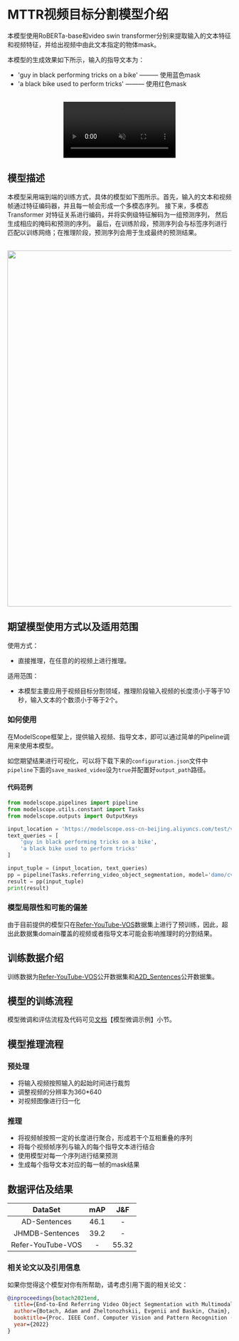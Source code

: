 
# MTTR视频目标分割模型介绍

本模型使用RoBERTa-base和video swin transformer分别来提取输入的文本特征和视频特征，并给出视频中由此文本指定的物体mask。

本模型的生成效果如下所示，输入的指导文本为：
- 'guy in black performing tricks on a bike' ——— 使用蓝色mask
- 'a black bike used to perform tricks' ——— 使用红色mask
<p align="center">
    <br>
        <video src="https://dmshared.oss-cn-hangzhou.aliyuncs.com/shuying.sy/mttr_maas/output_clip.mp4" loop="loop" autoplay="autoplay" muted width="50%"></video>
    <br>
</p>


## 模型描述
本模型采用端到端的训练方式，具体的模型如下图所示。首先，输入的文本和视频帧通过特征编码器，并且每一帧会形成一个多模态序列。
接下来，多模态 Transformer 对特征关系进行编码，并将实例级特征解码为一组预测序列，
然后生成相应的掩码和预测的序列。
最后，在训练阶段，预测序列会与标签序列进行匹配以训练网络；在推理阶段，预测序列会用于生成最终的预测结果。


<p align="center">
    <br>
    <img src="data/mttr-schema.jpg" width="800" />
    <br>
<p>

## 期望模型使用方式以及适用范围

使用方式：
- 直接推理，在任意的的视频上进行推理。

适用范围：
- 本模型主要应用于视频目标分割领域，推理阶段输入视频的长度须小于等于10秒，输入文本的个数须小于等于2个。



### 如何使用
在ModelScope框架上，提供输入视频、指导文本，即可以通过简单的Pipeline调用来使用本模型。

如您期望结果进行可视化，可以将下载下来的`configuration.json`文件中`pipeline`下面的`save_masked_video`设为`true`并配置好`output_path`路径。

#### 代码范例
```python
from modelscope.pipelines import pipeline
from modelscope.utils.constant import Tasks
from modelscope.outputs import OutputKeys

input_location = 'https://modelscope.oss-cn-beijing.aliyuncs.com/test/videos/referring_video_object_segmentation_test_video.mp4'
text_queries = [
    'guy in black performing tricks on a bike',
    'a black bike used to perform tricks'
]

input_tuple = (input_location, text_queries)
pp = pipeline(Tasks.referring_video_object_segmentation, model='damo/cv_swin-t_referring_video-object-segmentation')
result = pp(input_tuple)
print(result)
```
### 模型局限性和可能的偏差
由于目前提供的模型只在[Refer-YouTube-VOS](https://competitions.codalab.org/competitions/29139#participate-get_data)数据集上进行了预训练，因此，超出此数据集domain覆盖的视频或者指导文本可能会影响推理时的分割结果。




## 训练数据介绍
训练数据为[Refer-YouTube-VOS](https://competitions.codalab.org/competitions/29139#participate-get_data)公开数据集和[A2D_Sentences](https://kgavrilyuk.github.io/publication/actor_action/)公开数据集。

## 模型的训练流程
模型微调和评估流程及代码可见[文档](https://www.modelscope.cn/docs/MTTR_referring_video_object_segmentation)【模型微调示例】小节。

## 模型推理流程

### 预处理
- 将输入视频按照输入的起始时间进行裁剪
- 调整视频的分辨率为360*640
- 对视频图像进行归一化

### 推理
- 将视频帧按照一定的长度进行聚合，形成若干个互相重叠的序列
- 将每个视频帧序列与输入的每个指导文本进行结合
- 使用模型对每一个序列进行结果预测
- 生成每个指导文本对应的每一帧的mask结果

## 数据评估及结果
| DataSet            | mAP  | J&F   |
|:------------------:|:----:|:-----:|
| AD-Sentences       | 46.1 | -     |
| JHMDB-Sentences    | 39.2 | -     |
| Refer-YouTube-VOS  | -    | 55.32 |


### 相关论文以及引用信息
如果你觉得这个模型对你有所帮助，请考虑引用下面的相关论文：
```BibTeX
@inproceedings{botach2021end,
  title={End-to-End Referring Video Object Segmentation with Multimodal Transformers},
  author={Botach, Adam and Zheltonozhskii, Evgenii and Baskin, Chaim},
  booktitle={Proc. IEEE Conf. Computer Vision and Pattern Recognition (CVPR)},
  year={2022}
}
```